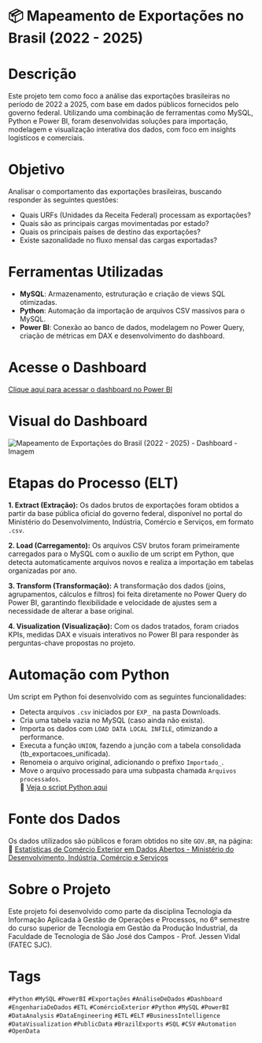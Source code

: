 # 📦 Mapeamento de Exportações no Brasil (2022 - 2025)
# Descrição
Este projeto tem como foco a análise das exportações brasileiras no período de 2022 a 2025, com base em dados públicos fornecidos pelo governo federal. Utilizando uma combinação de ferramentas como MySQL, Python e Power BI, foram desenvolvidas soluções para importação, modelagem e visualização interativa dos dados, com foco em insights logísticos e comerciais.

# Objetivo
Analisar o comportamento das exportações brasileiras, buscando responder às seguintes questões:
- Quais URFs (Unidades da Receita Federal) processam as exportações?
- Quais são as principais cargas movimentadas por estado?
- Quais os principais países de destino das exportações?
- Existe sazonalidade no fluxo mensal das cargas exportadas?

# Ferramentas Utilizadas
- **MySQL**: Armazenamento, estruturação e criação de views SQL otimizadas.
- **Python**: Automação da importação de arquivos CSV massivos para o MySQL.
- **Power BI**: Conexão ao banco de dados, modelagem no Power Query, criação de métricas em DAX e desenvolvimento do dashboard.

# Acesse o Dashboard
[Clique aqui para acessar o dashboard no Power BI](https://app.powerbi.com/view?r=eyJrIjoiYTVmZWQ0NWQtOGFjYy00MzhkLWE5MjAtNWZkNzc1ODc4MTllIiwidCI6ImNmNzJlMmJkLTdhMmItNDc4My1iZGViLTM5ZDU3YjA3Zjc2ZiIsImMiOjR9&embedImagePlaceholder=true)

# Visual do Dashboard
![Mapeamento de Exportações do Brasil (2022 - 2025) - Dashboard - Imagem](https://github.com/user-attachments/assets/e4e757a4-f0d4-4d2a-b40b-dd710d200d8a)

# Etapas do Processo (ELT)
**1. Extract (Extração):**
Os dados brutos de exportações foram obtidos a partir da base pública oficial do governo federal, disponível no portal do Ministério do Desenvolvimento, Indústria, Comércio e Serviços, em formato `.csv`.  

**2. Load (Carregamento):**
Os arquivos CSV brutos foram primeiramente carregados para o MySQL com o auxílio de um script em Python, que detecta automaticamente arquivos novos e realiza a importação em tabelas organizadas por ano.  

**3. Transform (Transformação):**
A transformação dos dados (joins, agrupamentos, cálculos e filtros) foi feita diretamente no Power Query do Power BI, garantindo flexibilidade e velocidade de ajustes sem a necessidade de alterar a base original.  

**4. Visualization (Visualização):**
Com os dados tratados, foram criados KPIs, medidas DAX e visuais interativos no Power BI para responder às perguntas-chave propostas no projeto.

# Automação com Python
Um script em Python foi desenvolvido com as seguintes funcionalidades:
- Detecta arquivos `.csv` iniciados por `EXP_` na pasta Downloads.
- Cria uma tabela vazia no MySQL (caso ainda não exista).
- Importa os dados com `LOAD DATA LOCAL INFILE`, otimizando a performance.
- Executa a função `UNION`, fazendo a junção com a tabela consolidada (tb_exportacoes_unificada).
- Renomeia o arquivo original, adicionando o prefixo `Importado_`.
- Move o arquivo processado para uma subpasta chamada `Arquivos processados`.  
📁 [Veja o script Python aqui]()

# Fonte dos Dados
Os dados utilizados são públicos e foram obtidos no site `GOV.BR`, na página:  
🔗 [Estatísticas de Comércio Exterior em Dados Abertos - Ministério do Desenvolvimento, Indústria, Comércio e Serviços](https://www.gov.br/mdic/pt-br/assuntos/comercio-exterior/estatisticas/base-de-dados-bruta)

# Sobre o Projeto
Este projeto foi desenvolvido como parte da disciplina Tecnologia da Informação Aplicada à Gestão de Operações e Processos, no 6º semestre do curso superior de Tecnologia em Gestão da Produção Industrial, da Faculdade de Tecnologia de São José dos Campos - Prof. Jessen Vidal (FATEC SJC).

# Tags
`#Python` `#MySQL` `#PowerBI` `#Exportações` `#AnáliseDeDados` `#Dashboard` `#EngenhariaDeDados` `#ETL` `#ComércioExterior` `#Python` `#MySQL` `#PowerBI` `#DataAnalysis` `#DataEngineering` `#ETL` `#ELT` `#BusinessIntelligence` `#DataVisualization` `#PublicData` `#BrazilExports` `#SQL` `#CSV` `#Automation` `#OpenData`
